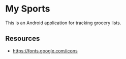 # My Sports
This is an Android application for tracking grocery lists.

## Resources

- https://fonts.google.com/icons